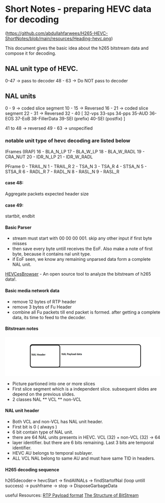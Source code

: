 # Short Notes - preparing HEVC data for decoding

(https://github.com/abdullahfarwees/H265-HEVC-ShortNotes/blob/main/resources/Heading-hevc.png)

This document gives the basic idea about the h265 bitstream data and compose it for decoding.

## NAL unit type of HEVC.
0-47 -> pass to decoder
48 - 63 -> Do NOT pass to decoder

## NAL units
0 - 9 -> coded slice segment
10 - 15 -> Reversed
16 - 21 -> coded slice segment
22 - 31 -> Reversed
32 - 40 
[
32-vps
33-sps
34-pps
35-AUD
36-EOS
37-EoB
38-FillerData
39-SEI (prefix)
40-SEI (postfix)
]

41 to 48 -> reversed
49 - 63 -> unspecified

### notable unit type of hevc decoding are listed below

IFrames (IRAP)
16 - BLA_N_LP 
17 - BLA_W_LP
18 - BLA_W_RADL
19 - CRA_NUT 
20 - IDR_N_LP
21 - IDR_W_RADL

PFrame
0 - TRAIL_N
1 - TRAIL_R
2 - TSA_N
3 - TSA_R
4 - STSA_N
5 - STSA_R
6 - RADL_R
7 - RADL_N
8 - RASL_N
9 - RASL_R

#### case 48:
Aggregate packets
expected header size

#### case 49: 
startbit, endbit

#### Basic Parser 
* stream must start with 00 00 00 001. skip any other input if first byte misses
* then save every byte untill receives the EoF. Also make a note of first byte, because it contains nal unit type.
* if EoF seen, we know any remaining unparsed data form a complete NAL unit.

[HEVCesBrowser](https://github.com/virinext/hevcesbrowser) - An open source tool to analyze the bitstream of h265 data!. 


#### Basic media network data
[](https://github.com/abdullahfarwees/H265-HEVC-ShortNotes/blob/main/resources/BasicMediaNetworkData.png)
- remove 12 bytes of RTP header
- remove 3 bytes of Fu Header
- combine all Fu packets till end packet is formed. after getting a complete data, its time to feed to the decoder.

#### Bitstream notes 

![HEVC BITSTREAM](https://github.com/abdullahfarwees/H265-HEVC-ShortNotes/blob/main/resources/bitstream-picture.png)

* Picture partioned into one or more slices
* First slice segment which is a independent slice. subsequent slides are depend on the previous slides.
*  2 classes NAL 
	** VCL
	** non-VCL

#### NAL unit header
* Both VCL and non-VCL has NAL unit header.
* First bit is 0 ( always ) 
* 6 bit contain type of NAL unit.
* there are 64 NAL units presents in HEVC. VCL (32) + non-VCL (32) -> 64
* layer identifier. but there are 6 bits remaining. Last 3 bits are temporal identifier.
* HEVC AU belongs to temporal sublayer.
* ALL VCL NAL belong to same AU and must have same TID in headers.

#### H265 decoding sequence
h265decoder-> hevcStart -> findAllNALs -> findStartofNal (loop untill success) -> pushframe -> stop -> DisposeGarbageData

useful Resources:
[RTP Payload format](https://tools.ietf.org/html/rfc7798)
[The Structure of BitStream](https://www.codeproject.com/Tips/896030/The-Structure-of-HEVC-Video)
